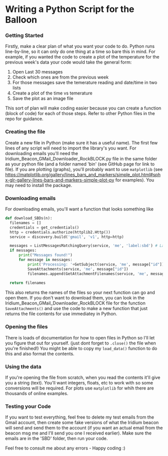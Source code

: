 # Writing a Python Script for the Balloon

### Getting Started

Firstly, make a clear plan of what you want your code to do. Python runs line-by-line, so it can only do one thing at a time so bare this in mind. For example, if you wanted the code to create a plot of the temperature for the previous week's data your code would take the general form:

1. Open Last 30 messages
2. Check which ones are from the previous week
3. For those messages save the temerature reading and date/time in two lists
4. Create a plot of the time vs temerature
5. Save the plot as an image file

This sort of plan will make coding easier because you can create a function (block of code) for each of those steps. Refer to other Python files in the repo for guidance. 

### Creating the file

Create a new file in Python (make sure it has a useful name). The first few lines of any script will need to import the library's you want. For downloading emails you'll need the Iridium_Beacon_GMail_Downloader_RockBLOCK.py file in the same folder as your python file (and a folder named 'bin' (see GitHub page for link to file). If you are plotting (graphs), you'll probably want to use `matplotlib` (see <https://matplotlib.org/gallery/lines_bars_and_markers/simple_plot.html#sphx-glr-gallery-lines-bars-and-markers-simple-plot-py> for examples). You may need to install the package. 

### Downloading emails

For downloading emails, you'll want a function that looks something like

```python
def download_SBDs(n):
  filenames = []
  credentials = get_credentials()
  http = credentials.authorize(httplib2.Http())
  service = discovery.build('gmail', 'v1', http=http)

  messages = ListMessagesMatchingQuery(service, 'me', 'label:sbd') # Label says it's in the SBD folder in GMail (my python file puts them there)
  if messages:
      print("Messages found!")
      for message in messages:
          print('Processing: '+GetSubject(service, 'me', message["id"]))
          SaveAttachments(service, 'me', message["id"])
          filenames.append(GetAttachmentFilenames(service, 'me', message['id'])[0])
          
  return filenames
```
This also returns the names of the files so your next function can go and open them. If you don't want to download them, you can look in the Iridium_Beacon_GMail_Downloader_RockBLOCK file for the function `SaveAttachments()` and use the code to make a new function that just returns the file contents for use immediatey in Python. 

### Opening the files

There is loads of documentation for how to open files in Python so I'll let you figure that out for yourself. (just dont forget to `.close()` the file when you're finished!) You might be able to copy my `load_data()` function to do this and also format the contents.

### Using the data

If you're opening the file from scratch, when you read the contents it'll give you a string (text). You'll want integers, floats, etc to work with so some conversions will be required. For plots use `matplotlib` for whih there are thousands of online examples. 

### Testing your Code

If you want to test everything, feel free to delete my test emails from the Gmail account, then create some fake versions of what the Iridium beacon will send and send them to the account (if you want an actual email from the beacon msg me and I'll send you one I received earlier). Make sure the emails are in the 'SBD' folder, then run your code. 

Feel free to consult me about any errors - Happy coding :)
          
          
